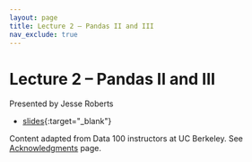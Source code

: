 ```yaml
---
layout: page
title: Lecture 2 – Pandas II and III
nav_exclude: true
---
```


# Lecture 2 – Pandas II and III

Presented by Jesse Roberts

- [slides](https://docs.google.com/presentation/d/1uYlVZBingyLPqwZ_xjLqX3BG9wk70ZvL_Lr0-T6sWkI/edit?usp=sharing){:target="_blank"} 

<!-- - [code](https://data100.datahub.berkeley.edu/hub/user-redirect/git-pull?repo=https%3A%2F%2Fgithub.com%2FDS-100%2Ffa24-student&urlpath=tree%2Ffa24-student%2Flecture%2Flec03%2Flec03.ipynb&branch=main){:target="_blank"}
- [code HTML](../../resources/assets/lectures/lec03/lec03.html){:target="_blank"}
- [recording](https://youtu.be/-UDZZZ7Xgc0) -->


Content adapted from Data 100 instructors at UC Berkeley. See [Acknowledgments](../../acks) page.